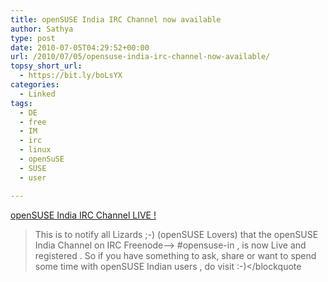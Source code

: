 ```yaml
---
title: openSUSE India IRC Channel now available
author: Sathya
type: post
date: 2010-07-05T04:29:52+00:00
url: /2010/07/05/opensuse-india-irc-channel-now-available/
topsy_short_url:
  - https://bit.ly/boLsYX
categories:
  - Linked
tags:
  - DE
  - free
  - IM
  - irc
  - linux
  - openSuSE
  - SUSE
  - user

---
```

<a HREF="https://lists.opensuse.org/opensuse-announce/2010-07/msg00002.html">openSUSE India IRC Channel LIVE !</a>

> This is to notify all Lizards ;-) (openSUSE Lovers) that the openSUSE India Channel on IRC Freenode–> #opensuse-in , is now Live and registered . So if you have something to ask, share or want to spend some time with openSUSE Indian users , do visit :-)</blockquote
